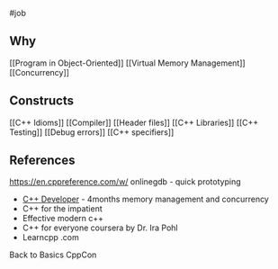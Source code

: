 #job 

## Why
[[Program in Object-Oriented]]
[[Virtual Memory Management]]
[[Concurrency]]

## Constructs
[[C++ Idioms]]
[[Compiler]]
[[Header files]]
[[C++ Libraries]]
[[C++ Testing]]
[[Debug errors]]
[[C++ specifiers]]

## References
https://en.cppreference.com/w/
onlinegdb - quick prototyping
* [C++ Developer](https://www.udacity.com/course/c-plus-plus-nanodegree--nd213) - 4months memory management and concurrency
* C++ for the impatient
* Effective modern c++
* C++ for everyone coursera by Dr. Ira Pohl
* Learncpp .com

Back to Basics CppCon





